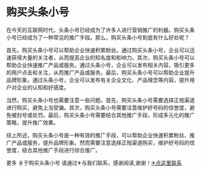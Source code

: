 # 购买头条小号

在今天的互联网时代，头条小号已经成为了许多人进行营销推广的利器。购买头条小号已经成为了一种常见的推广手段。那么，购买头条小号到底有什么好处呢？

首先，购买头条小号可以帮助企业快速积累粉丝。通过购买头条小号，企业可以迅速获得大量的关注者，从而提高企业的知名度和影响力。其次，购买头条小号可以帮助企业快速推广产品或服务。通过头条小号，企业可以发布相关内容，吸引更多的用户点击和关注，从而推广产品或服务。最后，购买头条小号可以帮助企业提升品牌形象。通过头条小号，企业可以发布有关企业文化、产品理念等内容，提升用户对企业的认知和好感度。

当然，购买头条小号也需要注意一些问题。首先，购买头条小号需要选择正规渠道进行购买，避免上当受骗。其次，购买头条小号需要注意维护好号码的信誉度，避免被封号或处罚。最后，购买头条小号需要结合其他推广手段，形成多元化的推广策略，提升推广效果。

综上所述，购买头条小号是一种有效的推广手段，可以帮助企业快速积累粉丝、推广产品或服务，提升品牌形象。然而需要注意选择正规渠道购买，维护好号码的信誉度，结合其他推广手段进行综合推广。

更多 关于购买头条小号 请通过✈与我们联系，感谢阅读,谢谢！[✈点这里联系](https://www.k02.cc)